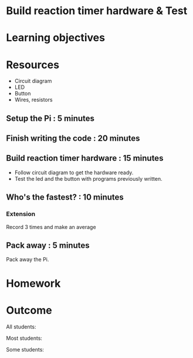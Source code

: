 # Build reaction timer hardware & Test

# Learning objectives

# Resources

* Circuit diagram
* LED
* Button
* Wires, resistors

## Setup the Pi : 5 minutes

## Finish writing the code : 20 minutes

## Build reaction timer hardware : 15 minutes

* Follow circuit diagram to get the hardware ready. 
* Test the led and the button with programs previously written.

## Who's the fastest? : 10 minutes

### Extension

Record 3 times and make an average

## Pack away : 5 minutes

Pack away the Pi.

# Homework


# Outcome

All students:


Most students:


Some students:
